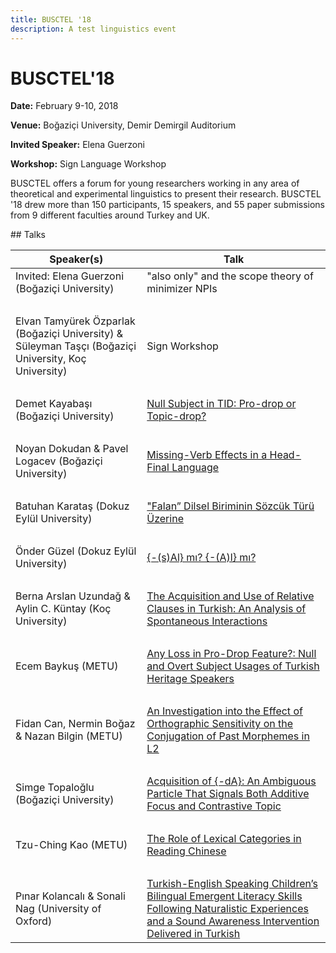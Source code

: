 ```yaml
---
title: BUSCTEL '18
description: A test linguistics event
---
```


# BUSCTEL'18

**Date:** February 9-10, 2018

**Venue:** Boğaziçi University, Demir Demirgil Auditorium

**Invited Speaker:** Elena Guerzoni

**Workshop:** Sign Language Workshop

BUSCTEL offers a forum for young researchers working in any area of theoretical and experimental linguistics to present their research. BUSCTEL '18 drew more than 150 participants, 15 speakers, and 55 paper submissions from 9 different faculties around Turkey and UK.

## Talks

| Speaker(s)       | Talk             |
| ---           | ---               |
| Invited: Elena Guerzoni (Boğaziçi University)    | "also only" and the scope theory of minimizer NPIs   |
|    ‎        |                |
| Elvan Tamyürek Özparlak (Boğaziçi University) & Süleyman Taşçı (Boğaziçi University, Koç University)	| Sign Workshop |
|    ‎        |                |
| Demet Kayabaşı (Boğaziçi University)    | [Null Subject in TID: Pro-drop or Topic-drop?](https://www.dropbox.com/s/ts7i2fk161wtssq/Demet%20Kayaba%C5%9F%C4%B1%20%28Bo%C4%9Fazi%C3%A7i%20University%29.pdf?dl=0)   |
|    ‎        |                |
| Noyan Dokudan & Pavel Logacev (Boğaziçi University)    | [Missing-Verb Effects in a Head-Final Language](https://www.dropbox.com/s/d7qris3xfg7dj8j/Noyan%20Dokudan%20and%20Pavel%20Logacev%20%28Bo%C4%9Fazi%C3%A7i%20University%29.pdf?dl=0)   |
|    ‎        |                |
| Batuhan Karataş (Dokuz Eylül University)    | ["Falan” Dilsel Biriminin Sözcük Türü Üzerine](https://www.dropbox.com/s/y4b093ehr5e21e6/Batuhan%20Karata%C5%9F%20%28Dokuz%20Eyl%C3%BCl%20University%29%20.pdf?dl=0)   |
|    ‎        |                |
| Önder Güzel (Dokuz Eylül University)    | [{-(s)Al} mı? {-(A)l} mı?](https://www.dropbox.com/s/s9gw4mpezx8n13o/%C3%96nder%20G%C3%BCzel%20%28Dokuz%20Eyl%C3%BCl%20University%29.pdf?dl=0)   |
|    ‎        |                |
| Berna Arslan Uzundağ & Aylin C. Küntay (Koç University)    | [The Acquisition and Use of Relative Clauses in Turkish: An Analysis of Spontaneous Interactions](https://www.dropbox.com/s/i178hg848csdaqm/Berna%20Arslan%20Uzunda%C4%9F%20and%20Aylin%20C.%20K%C3%BCntay%20%28Ko%C3%A7%20University%29.pdf?dl=0)   |
|    ‎        |                |
| Ecem Baykuş (METU)    | [Any Loss in Pro-Drop Feature?: Null and Overt Subject Usages of Turkish Heritage Speakers](https://www.dropbox.com/s/hy3bl56zibtgq1d/Ecem%20Bayku%C5%9F%20%28METU%29.pdf?dl=0)   |
|    ‎        |                |
| Fidan Can, Nermin Boğaz & Nazan Bilgin (METU)    | [An Investigation into the Effect of Orthographic Sensitivity on the Conjugation of Past Morphemes in L2](https://www.dropbox.com/s/571get2hcpmx64n/Fidan%20Can%2C%20Nermin%20Bo%C4%9Faz%20and%20Nazan%20Bilgin%20%28METU%29.pdf?dl=0)  |
|    ‎        |                |
| Simge Topaloğlu (Boğaziçi University)    | [Acquisition of {-dA}: An Ambiguous Particle That Signals Both Additive Focus and Contrastive Topic](https://www.dropbox.com/s/9fqtwtstq26yqdg/Simge%20Topalo%C4%9Flu%20%28Bo%C4%9Fazi%C3%A7i%20University%29.pdf?dl=0)  |
|    ‎        |                |
| Tzu-Ching Kao (METU)    | [The Role of Lexical Categories in Reading Chinese](https://www.dropbox.com/s/0pxhsresjhj54a8/Tzu-Ching%20Kao%20%28METU%29.pdf?dl=0)  |
|    ‎        |                |
| Pınar Kolancalı & Sonali Nag (University of Oxford)    | [Turkish-English Speaking Children’s Bilingual Emergent Literacy Skills Following Naturalistic Experiences and a Sound Awareness Intervention Delivered in Turkish](https://www.dropbox.com/s/02jo1pwxha4umwy/P%C4%B1nar%20Kolancal%C4%B1%20and%20Sonali%20Nag%20%28University%20of%20Oxford%29.pdf?dl=0)  |

